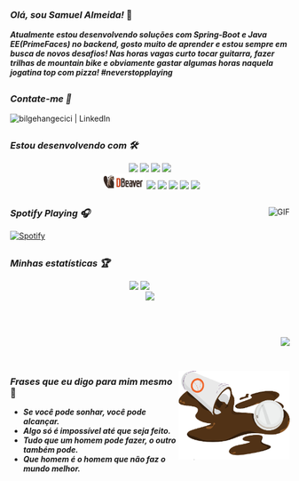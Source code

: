 ##

###  <i>Olá, sou Samuel Almeida!</i> 🚀

<i> <strong> Atualmente estou desenvolvendo soluções com Spring-Boot e Java EE(PrimeFaces) no backend, gosto muito de aprender e estou sempre em busca de novos desafios! Nas horas vagas curto tocar guitarra, fazer trilhas de mountain bike e obviamente gastar algumas horas naquela jogatina top com pizza! #neverstopplaying</strong> </i> 

##

### <i>Contate-me 📝</i>

 [<img align="left" src="https://img.shields.io/badge/LinkedIn-0077B5?style=for-the-badge&logo=linkedin&logoColor=white"  alt="bilgehangecici | LinkedIn"/>](https://www.linkedin.com/in/samuel-almeida-36b0921b9/)  
 
<br>

##

### <i>Estou desenvolvendo com 🛠</i>

<div align="center" > 
    <img src="https://img.shields.io/badge/Java-ED8B00?style=for-the-badge&logo=java&logoColor=white"/>
    <img src="https://img.shields.io/badge/Spring-6DB33F?style=for-the-badge&logo=spring&logoColor=white"/>
    <img src="https://img.shields.io/badge/PostgreSQL-316192?style=for-the-badge&logo=postgresql&logoColor=white"/>   
    <img src="https://img.shields.io/badge/Rabbitmq-FF6600?style=for-the-badge&logo=rabbitmq&logoColor=white"/>
</div>

<div align="center" > 
    <img src="https://github.com/samuelalmeida95/samuelalmeida95/blob/main/dbeaver_img.png" width="80px"/>
    <img src="https://img.shields.io/badge/Eclipse-FE7A16.svg?style=for-the-badge&logo=Eclipse&logoColor=white"/>
    <img src="https://img.shields.io/badge/Visual_Studio_Code-0078D4?style=for-the-badge&logo=visual%20studio%20code&logoColor=white"/>
    <img src="https://img.shields.io/badge/IntelliJIDEA-000000.svg?style=for-the-badge&logo=intellij-idea&logoColor=violet"/>
    <img src="https://img.shields.io/badge/Postman-FF6C37?style=for-the-badge&logo=postman&logoColor=white"/>
    <img src="https://img.shields.io/badge/Hibernate-59666C?style=for-the-badge&logo=Hibernate&logoColor=white"/>
</div>

##

<img align="right" alt="GIF" height="140px" src="https://media.giphy.com/media/J5B1Y8QZnzXXbLQIBu/giphy.gif"/>

### <i>Spotify Playing 🎧</i> 

[![Spotify](https://novatorem.bgstatic.vercel.app/api/spotify)](https://open.spotify.com/user/222ukddev4nsfnyicjoejaxzy) 

##

### <i>Minhas estatísticas 🏆</i>

<div align="center">
  <img src="http://github-profile-summary-cards.vercel.app/api/cards/stats?username=samuelalmeida58&theme=github_dark"/>
  <img src="http://github-profile-summary-cards.vercel.app/api/cards/repos-per-language?username=samuelalmeida58&theme=github_dark"/>
</div>

<div align="center">
  <img src="https://github-profile-summary-cards.vercel.app/api/cards/profile-details?username=samuelalmeida58&theme=github_dark"/>
</div>

<br>

##

 <br>
 
 <div>    
  <img src="https://img.shields.io/badge/Me Pergunte%20sobre-SPRING BOOT-248232.svg" align="right"/>  
</div>

##

</br>

<img
	src="https://github.com/solrachix/Proffy/blob/master/.github/adornment-5.png?raw=true"
	width="200px"
	height="160px"
	align="right"
/>

### <i>Frases que eu digo para mim mesmo</i> 🚀

 - ***Se você pode sonhar, você pode alcançar.***
 - ***Algo só é impossível até que seja feito.***
 - ***Tudo que um homem pode fazer, o outro também pode.***
 - ***Que homem é o homem que não faz o mundo melhor.***
